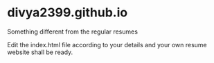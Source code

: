 # divya2399.github.io
Something different from the regular resumes

Edit the index.html file according to your details and your own resume website shall be ready.
